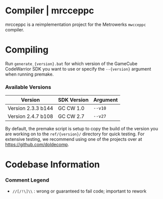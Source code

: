 # Compiler | mrcceppc
mrcceppc is a reimplementation project for the Metrowerks `mwcceppc` compiler.

# Compiling
Run `generate_{version}.bat` for which version of the GameCube CodeWarrior SDK you want to use or specify the `--{version}` argument when running premake.
### Available Versions
| Version | SDK Version | Argument |
|--------------------|-----------|-----|
| Version 2.3.3 b144 | GC CW 1.0 | `--v10` |
| Version 2.4.7 b108 | GC CW 2.7 | `--v27` |

By default, the premake script is setup to copy the build of the version you are working on to the `ref/{version}/` directory for quick testing.
For extensive testing, we recommend using one of the projects over at https://github.com/doldecomp.

# Codebase Information
### Comment Legend
- `//[/!\]\\` : wrong or guaranteed to fail code; important to rework
